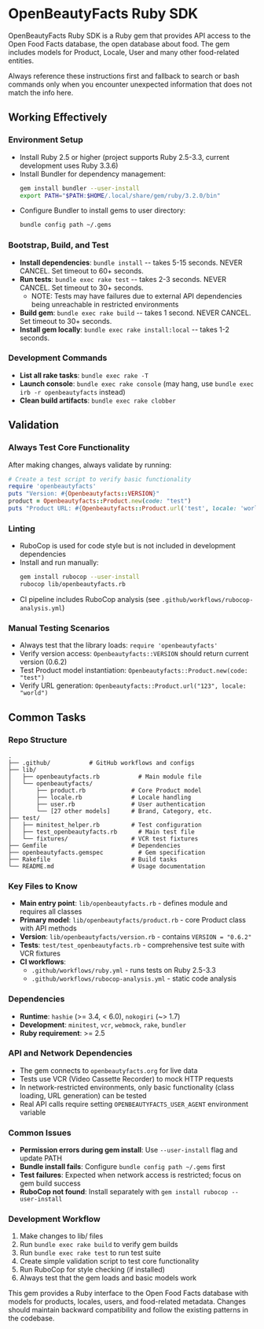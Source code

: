 # OpenBeautyFacts Ruby SDK

OpenBeautyFacts Ruby SDK is a Ruby gem that provides API access to the Open Food Facts database, the open database about food. The gem includes models for Product, Locale, User and many other food-related entities.

Always reference these instructions first and fallback to search or bash commands only when you encounter unexpected information that does not match the info here.

## Working Effectively

### Environment Setup
- Install Ruby 2.5 or higher (project supports Ruby 2.5-3.3, current development uses Ruby 3.3.6)
- Install Bundler for dependency management:
  ```bash
  gem install bundler --user-install
  export PATH="$PATH:$HOME/.local/share/gem/ruby/3.2.0/bin"
  ```
- Configure Bundler to install gems to user directory:
  ```bash
  bundle config path ~/.gems
  ```

### Bootstrap, Build, and Test
- **Install dependencies**: `bundle install` -- takes 5-15 seconds. NEVER CANCEL. Set timeout to 60+ seconds.
- **Run tests**: `bundle exec rake test` -- takes 2-3 seconds. NEVER CANCEL. Set timeout to 30+ seconds.
  - NOTE: Tests may have failures due to external API dependencies being unreachable in restricted environments
- **Build gem**: `bundle exec rake build` -- takes 1 second. NEVER CANCEL. Set timeout to 30+ seconds.
- **Install gem locally**: `bundle exec rake install:local` -- takes 1-2 seconds.

### Development Commands
- **List all rake tasks**: `bundle exec rake -T`
- **Launch console**: `bundle exec rake console` (may hang, use `bundle exec irb -r openbeautyfacts` instead)
- **Clean build artifacts**: `bundle exec rake clobber`

## Validation

### Always Test Core Functionality
After making changes, always validate by running:
```ruby
# Create a test script to verify basic functionality
require 'openbeautyfacts'
puts "Version: #{Openbeautyfacts::VERSION}"
product = Openbeautyfacts::Product.new(code: "test")
puts "Product URL: #{Openbeautyfacts::Product.url('test', locale: 'world')}"
```

### Linting
- RuboCop is used for code style but is not included in development dependencies
- Install and run manually: 
  ```bash
  gem install rubocop --user-install
  rubocop lib/openbeautyfacts.rb
  ```
- CI pipeline includes RuboCop analysis (see `.github/workflows/rubocop-analysis.yml`)

### Manual Testing Scenarios
- Always test that the library loads: `require 'openbeautyfacts'`
- Verify version access: `Openbeautyfacts::VERSION` should return current version (0.6.2)
- Test Product model instantiation: `Openbeautyfacts::Product.new(code: "test")`
- Verify URL generation: `Openbeautyfacts::Product.url("123", locale: "world")`

## Common Tasks

### Repo Structure
```
.
├── .github/           # GitHub workflows and configs
├── lib/
│   ├── openbeautyfacts.rb           # Main module file
│   └── openbeautyfacts/
│       ├── product.rb             # Core Product model
│       ├── locale.rb              # Locale handling
│       ├── user.rb                # User authentication
│       └── [27 other models]      # Brand, Category, etc.
├── test/
│   ├── minitest_helper.rb         # Test configuration
│   ├── test_openbeautyfacts.rb      # Main test file
│   └── fixtures/                  # VCR test fixtures
├── Gemfile                        # Dependencies
├── openbeautyfacts.gemspec          # Gem specification
├── Rakefile                       # Build tasks
└── README.md                      # Usage documentation
```

### Key Files to Know
- **Main entry point**: `lib/openbeautyfacts.rb` - defines module and requires all classes
- **Primary model**: `lib/openbeautyfacts/product.rb` - core Product class with API methods
- **Version**: `lib/openbeautyfacts/version.rb` - contains `VERSION = "0.6.2"`
- **Tests**: `test/test_openbeautyfacts.rb` - comprehensive test suite with VCR fixtures
- **CI workflows**: 
  - `.github/workflows/ruby.yml` - runs tests on Ruby 2.5-3.3
  - `.github/workflows/rubocop-analysis.yml` - static code analysis

### Dependencies
- **Runtime**: `hashie` (>= 3.4, < 6.0), `nokogiri` (~> 1.7)
- **Development**: `minitest`, `vcr`, `webmock`, `rake`, `bundler`
- **Ruby requirement**: >= 2.5

### API and Network Dependencies
- The gem connects to `openbeautyfacts.org` for live data
- Tests use VCR (Video Cassette Recorder) to mock HTTP requests
- In network-restricted environments, only basic functionality (class loading, URL generation) can be tested
- Real API calls require setting `OPENBEAUTYFACTS_USER_AGENT` environment variable

### Common Issues
- **Permission errors during gem install**: Use `--user-install` flag and update PATH
- **Bundle install fails**: Configure `bundle config path ~/.gems` first
- **Test failures**: Expected when network access is restricted; focus on gem build success
- **RuboCop not found**: Install separately with `gem install rubocop --user-install`

### Development Workflow
1. Make changes to lib/ files
2. Run `bundle exec rake build` to verify gem builds
3. Run `bundle exec rake test` to run test suite  
4. Create simple validation script to test core functionality
5. Run RuboCop for style checking (if installed)
6. Always test that the gem loads and basic models work

This gem provides a Ruby interface to the Open Food Facts database with models for products, locales, users, and food-related metadata. Changes should maintain backward compatibility and follow the existing patterns in the codebase.